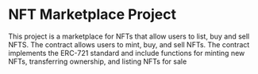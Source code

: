 # NFT Marketplace Project

This project is a marketplace for NFTs that allow users to list, buy and sell NFTS.
The contract allows users to mint, buy, and sell NFTs. 
The contract implements the ERC-721 standard and include functions for minting new NFTs, transferring ownership, and listing NFTs for sale
